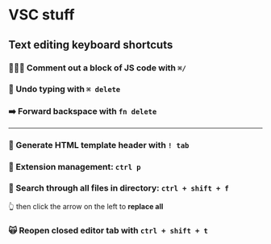 # VSC stuff

## Text editing keyboard shortcuts

### 🙅🏻‍♀️ Comment out a block of JS code with `⌘/`

### 🔫 Undo typing with `⌘ delete`

### ➡️ Forward backspace with `fn delete`

---

### 💫 Generate HTML template header with `! tab`

### 🔌 Extension management: `ctrl p`

### 🧐 Search through all files in directory: `ctrl + shift + f`

👆 then click the arrow on the left to **replace all**

### 🙀 Reopen closed editor tab with `ctrl + shift + t`